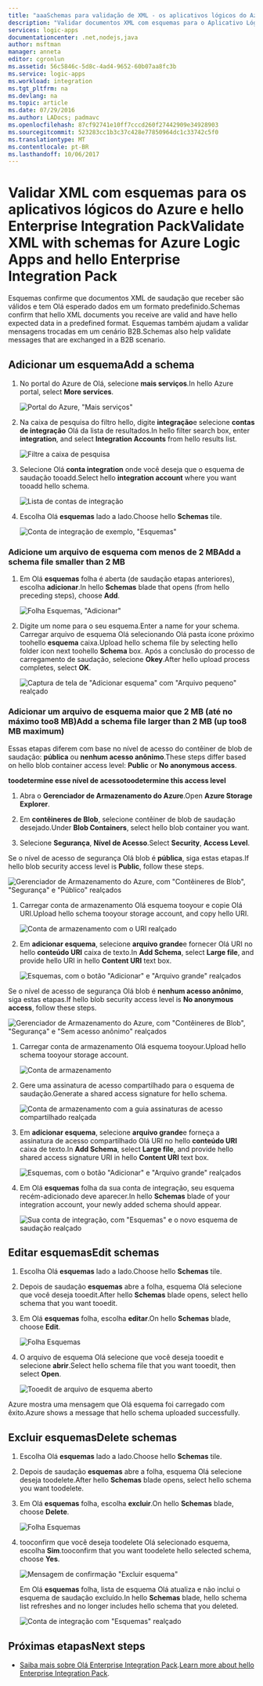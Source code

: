 ```yaml
---
title: "aaaSchemas para validação de XML - os aplicativos lógicos do Azure | Microsoft Docs"
description: "Validar documentos XML com esquemas para o Aplicativo Lógico do Azure e o Enterprise Integration Pack"
services: logic-apps
documentationcenter: .net,nodejs,java
author: msftman
manager: anneta
editor: cgronlun
ms.assetid: 56c5846c-5d8c-4ad4-9652-60b07aa8fc3b
ms.service: logic-apps
ms.workload: integration
ms.tgt_pltfrm: na
ms.devlang: na
ms.topic: article
ms.date: 07/29/2016
ms.author: LADocs; padmavc
ms.openlocfilehash: 87cf92741e10ff7cccd260f27442909e34928903
ms.sourcegitcommit: 523283cc1b3c37c428e77850964dc1c33742c5f0
ms.translationtype: MT
ms.contentlocale: pt-BR
ms.lasthandoff: 10/06/2017
---
```

# <a name="validate-xml-with-schemas-for-azure-logic-apps-and-hello-enterprise-integration-pack"></a><span data-ttu-id="1431a-103">Validar XML com esquemas para os aplicativos lógicos do Azure e hello Enterprise Integration Pack</span><span class="sxs-lookup"><span data-stu-id="1431a-103">Validate XML with schemas for Azure Logic Apps and hello Enterprise Integration Pack</span></span>

<span data-ttu-id="1431a-104">Esquemas confirme que documentos XML de saudação que receber são válidos e tem Olá esperado dados em um formato predefinido.</span><span class="sxs-lookup"><span data-stu-id="1431a-104">Schemas confirm that hello XML documents you receive are valid and have hello expected data in a predefined format.</span></span> <span data-ttu-id="1431a-105">Esquemas também ajudam a validar mensagens trocadas em um cenário B2B.</span><span class="sxs-lookup"><span data-stu-id="1431a-105">Schemas also help validate messages that are exchanged in a B2B scenario.</span></span>

## <a name="add-a-schema"></a><span data-ttu-id="1431a-106">Adicionar um esquema</span><span class="sxs-lookup"><span data-stu-id="1431a-106">Add a schema</span></span>

1. <span data-ttu-id="1431a-107">No portal do Azure de Olá, selecione **mais serviços**.</span><span class="sxs-lookup"><span data-stu-id="1431a-107">In hello Azure portal, select **More services**.</span></span>

    ![Portal do Azure, "Mais serviços"](media/logic-apps-enterprise-integration-schemas/overview-11.png)

2. <span data-ttu-id="1431a-109">Na caixa de pesquisa do filtro hello, digite **integração**e selecione **contas de integração** Olá da lista de resultados.</span><span class="sxs-lookup"><span data-stu-id="1431a-109">In hello filter search box, enter **integration**, and select **Integration Accounts** from hello results list.</span></span>

    ![Filtre a caixa de pesquisa](media/logic-apps-enterprise-integration-schemas/overview-21.png)

3. <span data-ttu-id="1431a-111">Selecione Olá **conta integration** onde você deseja que o esquema de saudação tooadd.</span><span class="sxs-lookup"><span data-stu-id="1431a-111">Select hello **integration account** where you want tooadd hello schema.</span></span>

    ![Lista de contas de integração](media/logic-apps-enterprise-integration-schemas/overview-31.png)

4. <span data-ttu-id="1431a-113">Escolha Olá **esquemas** lado a lado.</span><span class="sxs-lookup"><span data-stu-id="1431a-113">Choose hello **Schemas** tile.</span></span>

    ![Conta de integração de exemplo, "Esquemas"](media/logic-apps-enterprise-integration-schemas/schema-11.png)

### <a name="add-a-schema-file-smaller-than-2-mb"></a><span data-ttu-id="1431a-115">Adicione um arquivo de esquema com menos de 2 MB</span><span class="sxs-lookup"><span data-stu-id="1431a-115">Add a schema file smaller than 2 MB</span></span>

1. <span data-ttu-id="1431a-116">Em Olá **esquemas** folha é aberta (de saudação etapas anteriores), escolha **adicionar**.</span><span class="sxs-lookup"><span data-stu-id="1431a-116">In hello **Schemas** blade that opens (from hello preceding steps), choose **Add**.</span></span>

    ![Folha Esquemas, "Adicionar"](media/logic-apps-enterprise-integration-schemas/schema-21.png)

2. <span data-ttu-id="1431a-118">Digite um nome para o seu esquema.</span><span class="sxs-lookup"><span data-stu-id="1431a-118">Enter a name for your schema.</span></span> <span data-ttu-id="1431a-119">Carregar arquivo de esquema Olá selecionando Olá pasta ícone próximo toohello **esquema** caixa.</span><span class="sxs-lookup"><span data-stu-id="1431a-119">Upload hello schema file by selecting hello folder icon next toohello **Schema** box.</span></span> <span data-ttu-id="1431a-120">Após a conclusão do processo de carregamento de saudação, selecione **Okey**.</span><span class="sxs-lookup"><span data-stu-id="1431a-120">After hello upload process completes, select **OK**.</span></span>

    ![Captura de tela de "Adicionar esquema" com "Arquivo pequeno" realçado](media/logic-apps-enterprise-integration-schemas/schema-31.png)

### <a name="add-a-schema-file-larger-than-2-mb-up-too8-mb-maximum"></a><span data-ttu-id="1431a-122">Adicionar um arquivo de esquema maior que 2 MB (até no máximo too8 MB)</span><span class="sxs-lookup"><span data-stu-id="1431a-122">Add a schema file larger than 2 MB (up too8 MB maximum)</span></span>

<span data-ttu-id="1431a-123">Essas etapas diferem com base no nível de acesso do contêiner de blob de saudação: **pública** ou **nenhum acesso anônimo**.</span><span class="sxs-lookup"><span data-stu-id="1431a-123">These steps differ based on hello blob container access level: **Public** or **No anonymous access**.</span></span>

<span data-ttu-id="1431a-124">**toodetermine esse nível de acesso**</span><span class="sxs-lookup"><span data-stu-id="1431a-124">**toodetermine this access level**</span></span>

1.  <span data-ttu-id="1431a-125">Abra o **Gerenciador de Armazenamento do Azure**.</span><span class="sxs-lookup"><span data-stu-id="1431a-125">Open **Azure Storage Explorer**.</span></span> 

2.  <span data-ttu-id="1431a-126">Em **contêineres de Blob**, selecione contêiner de blob de saudação desejado.</span><span class="sxs-lookup"><span data-stu-id="1431a-126">Under **Blob Containers**, select hello blob container you want.</span></span> 

3.  <span data-ttu-id="1431a-127">Selecione **Segurança**, **Nível de Acesso**.</span><span class="sxs-lookup"><span data-stu-id="1431a-127">Select **Security**, **Access Level**.</span></span>

<span data-ttu-id="1431a-128">Se o nível de acesso de segurança Olá blob é **pública**, siga estas etapas.</span><span class="sxs-lookup"><span data-stu-id="1431a-128">If hello blob security access level is **Public**, follow these steps.</span></span>

![Gerenciador de Armazenamento do Azure, com "Contêineres de Blob", "Segurança" e "Público" realçados](media/logic-apps-enterprise-integration-schemas/blob-public.png)

1. <span data-ttu-id="1431a-130">Carregar conta de armazenamento Olá esquema tooyour e copie Olá URI.</span><span class="sxs-lookup"><span data-stu-id="1431a-130">Upload hello schema tooyour storage account, and copy hello URI.</span></span>

    ![Conta de armazenamento com o URI realçado](media/logic-apps-enterprise-integration-schemas/schema-blob.png)

2. <span data-ttu-id="1431a-132">Em **adicionar esquema**, selecione **arquivo grande**e fornecer Olá URI no hello **conteúdo URI** caixa de texto.</span><span class="sxs-lookup"><span data-stu-id="1431a-132">In **Add Schema**, select **Large file**, and provide hello URI in hello **Content URI** text box.</span></span>

    ![Esquemas, com o botão "Adicionar" e "Arquivo grande" realçados](media/logic-apps-enterprise-integration-schemas/schema-largefile.png)

<span data-ttu-id="1431a-134">Se o nível de acesso de segurança Olá blob é **nenhum acesso anônimo**, siga estas etapas.</span><span class="sxs-lookup"><span data-stu-id="1431a-134">If hello blob security access level is **No anonymous access**, follow these steps.</span></span>

![Gerenciador de Armazenamento do Azure, com "Contêineres de Blob", "Segurança" e "Sem acesso anônimo" realçados](media/logic-apps-enterprise-integration-schemas/blob-1.png)

1. <span data-ttu-id="1431a-136">Carregar conta de armazenamento Olá esquema tooyour.</span><span class="sxs-lookup"><span data-stu-id="1431a-136">Upload hello schema tooyour storage account.</span></span>

    ![Conta de armazenamento](media/logic-apps-enterprise-integration-schemas/blob-3.png)

2. <span data-ttu-id="1431a-138">Gere uma assinatura de acesso compartilhado para o esquema de saudação.</span><span class="sxs-lookup"><span data-stu-id="1431a-138">Generate a shared access signature for hello schema.</span></span>

    ![Conta de armazenamento com a guia assinaturas de acesso compartilhado realçada](media/logic-apps-enterprise-integration-schemas/blob-2.png)

3. <span data-ttu-id="1431a-140">Em **adicionar esquema**, selecione **arquivo grande**e forneça a assinatura de acesso compartilhado Olá URI no hello **conteúdo URI** caixa de texto.</span><span class="sxs-lookup"><span data-stu-id="1431a-140">In **Add Schema**, select **Large file**, and provide hello shared access signature URI in hello **Content URI** text box.</span></span>

    ![Esquemas, com o botão "Adicionar" e "Arquivo grande" realçados](media/logic-apps-enterprise-integration-schemas/schema-largefile.png)

4. <span data-ttu-id="1431a-142">Em Olá **esquemas** folha da sua conta de integração, seu esquema recém-adicionado deve aparecer.</span><span class="sxs-lookup"><span data-stu-id="1431a-142">In hello **Schemas** blade of your integration account, your newly added schema should appear.</span></span>

    ![Sua conta de integração, com "Esquemas" e o novo esquema de saudação realçado](media/logic-apps-enterprise-integration-schemas/schema-41.png)

## <a name="edit-schemas"></a><span data-ttu-id="1431a-144">Editar esquemas</span><span class="sxs-lookup"><span data-stu-id="1431a-144">Edit schemas</span></span>

1. <span data-ttu-id="1431a-145">Escolha Olá **esquemas** lado a lado.</span><span class="sxs-lookup"><span data-stu-id="1431a-145">Choose hello **Schemas** tile.</span></span>

2. <span data-ttu-id="1431a-146">Depois de saudação **esquemas** abre a folha, esquema Olá selecione que você deseja tooedit.</span><span class="sxs-lookup"><span data-stu-id="1431a-146">After hello **Schemas** blade opens, select hello schema that you want tooedit.</span></span>

3. <span data-ttu-id="1431a-147">Em Olá **esquemas** folha, escolha **editar**.</span><span class="sxs-lookup"><span data-stu-id="1431a-147">On hello **Schemas** blade, choose **Edit**.</span></span>

    ![Folha Esquemas](media/logic-apps-enterprise-integration-schemas/edit-12.png)

4. <span data-ttu-id="1431a-149">O arquivo de esquema Olá selecione que você deseja tooedit e selecione **abrir**.</span><span class="sxs-lookup"><span data-stu-id="1431a-149">Select hello schema file that you want tooedit, then select **Open**.</span></span>

    ![Tooedit de arquivo de esquema aberto](media/logic-apps-enterprise-integration-schemas/edit-31.png)

<span data-ttu-id="1431a-151">Azure mostra uma mensagem que Olá esquema foi carregado com êxito.</span><span class="sxs-lookup"><span data-stu-id="1431a-151">Azure shows a message that hello schema uploaded successfully.</span></span>

## <a name="delete-schemas"></a><span data-ttu-id="1431a-152">Excluir esquemas</span><span class="sxs-lookup"><span data-stu-id="1431a-152">Delete schemas</span></span>

1. <span data-ttu-id="1431a-153">Escolha Olá **esquemas** lado a lado.</span><span class="sxs-lookup"><span data-stu-id="1431a-153">Choose hello **Schemas** tile.</span></span>

2. <span data-ttu-id="1431a-154">Depois de saudação **esquemas** abre a folha, esquema Olá selecione deseja toodelete.</span><span class="sxs-lookup"><span data-stu-id="1431a-154">After hello **Schemas** blade opens, select hello schema you want toodelete.</span></span>

3. <span data-ttu-id="1431a-155">Em Olá **esquemas** folha, escolha **excluir**.</span><span class="sxs-lookup"><span data-stu-id="1431a-155">On hello **Schemas** blade, choose **Delete**.</span></span>

    ![Folha Esquemas](media/logic-apps-enterprise-integration-schemas/delete-12.png)

4. <span data-ttu-id="1431a-157">tooconfirm que você deseja toodelete Olá selecionado esquema, escolha **Sim**.</span><span class="sxs-lookup"><span data-stu-id="1431a-157">tooconfirm that you want toodelete hello selected schema, choose **Yes**.</span></span>

    ![Mensagem de confirmação "Excluir esquema"](media/logic-apps-enterprise-integration-schemas/delete-21.png)

    <span data-ttu-id="1431a-159">Em Olá **esquemas** folha, lista de esquema Olá atualiza e não inclui o esquema de saudação excluído.</span><span class="sxs-lookup"><span data-stu-id="1431a-159">In hello **Schemas** blade, hello schema list refreshes  and no longer includes hello schema that you deleted.</span></span>

    ![Conta de integração com "Esquemas" realçado](media/logic-apps-enterprise-integration-schemas/delete-31.png)

## <a name="next-steps"></a><span data-ttu-id="1431a-161">Próximas etapas</span><span class="sxs-lookup"><span data-stu-id="1431a-161">Next steps</span></span>
* <span data-ttu-id="1431a-162">[Saiba mais sobre Olá Enterprise Integration Pack](logic-apps-enterprise-integration-overview.md "Saiba mais sobre o pacote de integração do enterprise Olá").</span><span class="sxs-lookup"><span data-stu-id="1431a-162">[Learn more about hello Enterprise Integration Pack](logic-apps-enterprise-integration-overview.md "Learn about hello enterprise integration pack").</span></span>  

